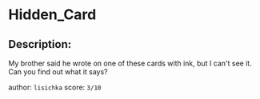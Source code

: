
# Hidden_Card
## Description:
My brother said he wrote on one of these cards with ink, but I can't see it. Can you find out what it says?

author: `lisichka`
score: `3/10`

